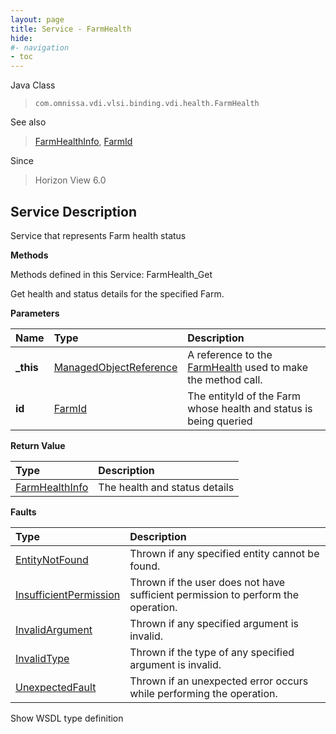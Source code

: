 ```yaml
---
layout: page
title: Service - FarmHealth
hide:
#- navigation
- toc
---
```








Java Class
> `com.omnissa.vdi.vlsi.binding.vdi.health.FarmHealth`

See also
> [FarmHealthInfo](vdi.health.FarmHealth.FarmHealthInfo.md), [FarmId](vdi.entity.FarmId.md)

Since
> Horizon View 6.0





## Service Description

Service that represents Farm health status

**Methods**

Methods defined in this Service:
FarmHealth_Get




Get health and status details for the specified Farm.

**Parameters**

 Name | Type | Description
:---|:---|:---
**_this**| [ManagedObjectReference](vmodl.ManagedObjectReference.md)|  A reference to the [FarmHealth](vdi.health.FarmHealth.md) used to make the method call.
**id**| [FarmId](vdi.entity.FarmId.md)|  The entityId of the Farm whose health and status is being queried




**Return Value**

Type | Description
:---|:---
[FarmHealthInfo](vdi.health.FarmHealth.FarmHealthInfo.md)| The health and status details



**Faults**

Type | Description
:---|:---
[EntityNotFound](vdi.fault.EntityNotFound.md)| Thrown if any specified entity cannot be found.
[InsufficientPermission](vdi.fault.InsufficientPermission.md)| Thrown if the user does not have sufficient permission to perform the operation.
[InvalidArgument](vdi.fault.InvalidArgument.md)| Thrown if any specified argument is invalid.
[InvalidType](vdi.fault.InvalidType.md)| Thrown if the type of any specified argument is invalid.
[UnexpectedFault](vdi.fault.UnexpectedFault.md)| Thrown if an unexpected error occurs while performing the operation.

Show WSDL type definition












 
